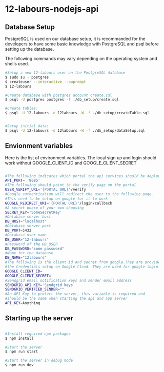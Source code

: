 # 12-labours-nodejs-api

## Database Setup

PostgreSQL is used on our database setup, it is recommanded for the developers to have some basic
knowledge with PostgreSQL and psql before setting up the database.

The following commands may vary depending on the operating system and shells used.

```bash
#Setup a new 12-labours user on the PostgreSQL database
$ sudo su - postgres
$ createuser --interactive --pwprompt
$ 12-labours

#Create database with postgres account create.sql
$ psql -U postgres postgres -f ./db_setup/create.sql

#Create tables:
$ psql -U 12-labours -d 12labours -W -f ./db_setup/createTable.sql


#Setup initial data:
$ psql -U 12-labours -d 12labours -W -f ./db_setup/dataSetup.sql

```

## Envionment variables

Here is the list of environment variables. The local sign up and login should work without
GOOGLE_CLIENT_ID and GOOGLE_CLIENT_SECRET

```bash

#The following indicates which portal the api services should be deployed on
API_PORT= '8085'
#The following should point to the verify page on the portal
USER_VERIFY_URL='{PORTAL URL}'/verify
#Google authentication will redirect the user to the following page.
#This need to be setup on google for it to work
GOOGLE_REDIRECT_URI='{PORTAL URL}'/login/callback
#A secret phase of your own choosing
SECRET_KEY='SomeSecretKey'
#Database server host
DB_HOST="localhost"
#Database server port
DB_PORT=5432
#Database user name
DB_USER="12-labours"
#Password of the DB_USER
DB_PASSWORD="some password"
#Name for the database
DB_NAME="12labours"
#The following is the client id and secret from google.They are provided from 
#the Credentials setup on Google Cloud. They are used for google login
GOOGLE_CLIENT_ID=
GOOGLE_CLIENT_SECRET=
#Sendgrid email notification keys and sender email address
SENDGRID_API_KEY='Sendgrid keys'
SENDGRID_VERIFIED_SENDER=""
#An API Key to protect the server, this variable is required and 
#should be the same when starting the api and app server
API_KEY=Anything

```

## Starting up the server

```bash

#Install required npm packages
$ npm install

#Start the server
$ npm run start

#Start the server in debug mode
$ npm run dev

```